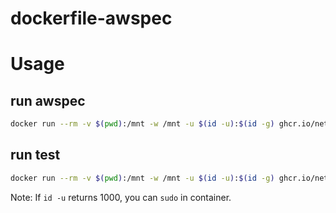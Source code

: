 # dockerfile-awspec

# Usage

## run awspec

```bash
docker run --rm -v $(pwd):/mnt -w /mnt -u $(id -u):$(id -g) ghcr.io/netmarkjp/awspec awspec help
```

## run test

```bash
docker run --rm -v $(pwd):/mnt -w /mnt -u $(id -u):$(id -g) ghcr.io/netmarkjp/awspec rake
```

Note:
If `id -u` returns 1000, you can `sudo` in container.
